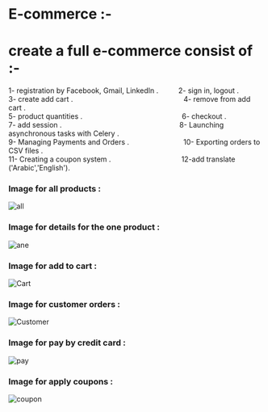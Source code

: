 # E-commerce :-
# create a full e-commerce consist  of :-
1- registration by Facebook, Gmail, LinkedIn . &emsp; &emsp; 2- sign in, logout . <br>
3- create add cart . &emsp; &emsp; &emsp; &emsp; &emsp; &emsp; &emsp; &emsp; &emsp; &emsp; &emsp; &emsp; 4- remove from add cart . <br>
5- product quantities . &emsp; &emsp; &emsp; &emsp; &emsp; &emsp; &emsp; &emsp; &emsp; &emsp; &emsp;6- checkout . <br>
7- add session .&emsp; &emsp; &emsp; &emsp; &emsp; &emsp; &emsp; &emsp; &emsp; &emsp;  &emsp; &emsp; &emsp; 8- Launching asynchronous tasks with Celery .<br>
9- Managing Payments and Orders . &emsp; &emsp; &emsp; &emsp; &emsp; &emsp;10- Exporting orders to CSV files . <br>
11- Creating a coupon system . &emsp; &emsp; &emsp; &emsp; &emsp; &emsp; &emsp;&emsp;12-add translate ('Arabic','English').


<h3>Image for all products :</h3>

![all](https://user-images.githubusercontent.com/51214702/113212217-c55dff00-9276-11eb-84c9-1d0e909ef4d9.PNG)


<h3>Image for details for the one product :</h3>

![ane](https://user-images.githubusercontent.com/51214702/113212274-d444b180-9276-11eb-9f2e-31eab36d82d4.PNG)

<h3>Image for add to cart :</h3>

![Cart](https://user-images.githubusercontent.com/51214702/113287845-676cfe00-92ee-11eb-8aac-16f66080eb55.PNG)

<h3>Image for customer orders :</h3>

![Customer](https://user-images.githubusercontent.com/51214702/113432271-5c44cb80-93dd-11eb-853f-9e1e90a6aad8.PNG)

<h3>Image for pay by credit card :</h3>

![pay](https://user-images.githubusercontent.com/51214702/113491003-f6843c80-94cd-11eb-8b9a-23fa1702a163.PNG)

<h3>Image for apply coupons :</h3>

![coupon](https://user-images.githubusercontent.com/51214702/113792854-34d86080-9747-11eb-9cfc-314c5c648bfb.PNG)




